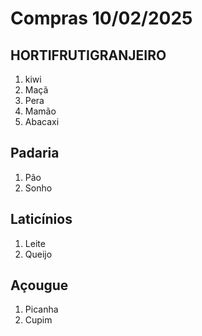 # Compras 10/02/2025 


## HORTIFRUTIGRANJEIRO
1. kiwi
2. Maçã
3. Pera
4. Mamão
5. Abacaxi

## Padaria
1. Pão 
1. Sonho 

## Laticínios
1. Leite 
1. Queijo


## Açougue 
1. Picanha
2. Cupim
